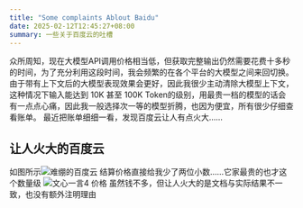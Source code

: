 ```yaml
---
title: "Some complaints Ablout Baidu"
date: 2025-02-12T12:45:27+08:00
summary: 一些关于百度云的吐槽
---
```

众所周知，现在大模型API调用价格相当低，但获取完整输出仍然需要花费十多秒的时间，为了充分利用这段时间，我会频繁的在各个平台的大模型之间来回切换。由于带有上下文后的大模型表现效果会更好，因此我很少主动清除大模型上下文，这种情况下输入能达到 10K 甚至 100K Token的级别，用最贵一档的模型的话会有一点点心痛，因此我一般选择次一等的模型折腾，也因为便宜，所有很少仔细查看账单。
最近把账单细细一看，发现百度云让人有点火大……
## 让人火大的百度云
如图所示![难绷的百度云](https://news-photo-test.oss-cn-chengdu.aliyuncs.com/mynotes/20250212120725.png)
结算价格直接给我少了两位小数……它家最贵的也才这个数量级
![文心一言4 价格](https://news-photo-test.oss-cn-chengdu.aliyuncs.com/mynotes/20250212121350.png)
虽然钱不多，但让人火大的是文档与实际结果不一致，也没有额外注明理由


